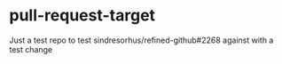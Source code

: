 # pull-request-target
Just a test repo to test sindresorhus/refined-github#2268 against with a test change
